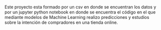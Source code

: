 Este proyecto esta formado por un csv en donde se encuentran los datos y por un jupyter python notebook en donde se encuentra el código en el que mediante modelos de Machine Learning realizo predicciones y estudios sobre la intención de compradores en una tienda online.
